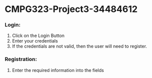 # CMPG323-Project3-34484612
### Login:
1. Click on the Login Button
2. Enter your credentials
3. If the credentials are not valid, then the user will need to register.
### Registration:
1. Enter the required information into the fields 
